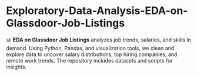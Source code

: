 # Exploratory-Data-Analysis-EDA-on-Glassdoor-Job-Listings
📊 **EDA on Glassdoor Job Listings** analyzes job trends, salaries, and skills in demand. Using Python, Pandas, and visualization tools, we clean and explore data to uncover salary distributions, top hiring companies, and remote work trends. The repository includes datasets and scripts for insights. 
